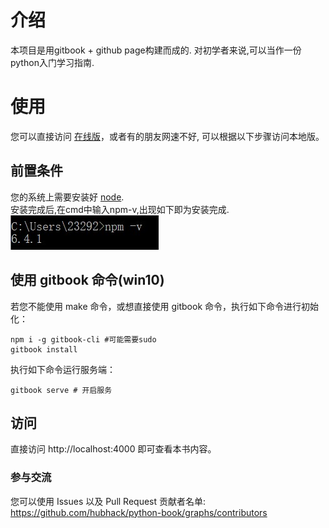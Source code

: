 # 介绍

本项目是用gitbook + github page构建而成的.
对初学者来说,可以当作一份python入门学习指南.  


# 使用

您可以直接访问 [在线版](https://hubhack.cn/python-book/)，或者有的朋友网速不好, 可以根据以下步骤访问本地版。

## 前置条件

您的系统上需要安装好 [node](https://nodejs.org/zh-cn/).  
安装完成后,在cmd中输入npm-v,出现如下即为安装完成.   
![npm](./img/npm.jpg)


## 使用 gitbook 命令(win10)

若您不能使用 make 命令，或想直接使用 gitbook 命令，执行如下命令进行初始化：

```console
npm i -g gitbook-cli #可能需要sudo
gitbook install
```

执行如下命令运行服务端：

```console
gitbook serve # 开启服务
```

## 访问

直接访问 http://localhost:4000 即可查看本书内容。

### 参与交流
您可以使用 Issues 以及 Pull Request
贡献者名单: https://github.com/hubhack/python-book/graphs/contributors